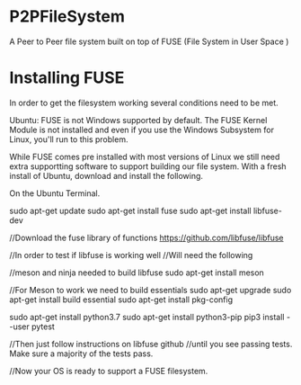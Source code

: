 # P2PFileSystem
A Peer to Peer file system built on top of FUSE (File System in User Space )


# Installing FUSE
In order to get the filesystem working several conditions need to be met.

Ubuntu: FUSE is not Windows supported by default. The FUSE Kernel Module is not installed and even if you use 
the Windows Subsystem for Linux, you'll run to this problem.

While FUSE comes pre installed with most versions of Linux we still need extra supportting software to support building our file system.
With a fresh install of Ubuntu, download and install the following.


On the Ubuntu Terminal.

sudo apt-get update
sudo apt-get install fuse
sudo apt-get install libfuse-dev

//Download the fuse library of functions
https://github.com/libfuse/libfuse

//In order to test if libfuse is working well
//Will need the following

//meson and ninja needed to build libfuse 
sudo apt-get install meson

//For Meson to work we need to build essentials
sudo apt-get upgrade
sudo apt-get install build essential
sudo apt-get install pkg-config

sudo apt-get install python3.7
sudo apt-get install python3-pip
pip3 install --user pytest

//Then just follow instructions on libfuse github
//until you see passing tests. Make sure a majority of the tests pass.

//Now your OS is ready to support a FUSE filesystem. 

